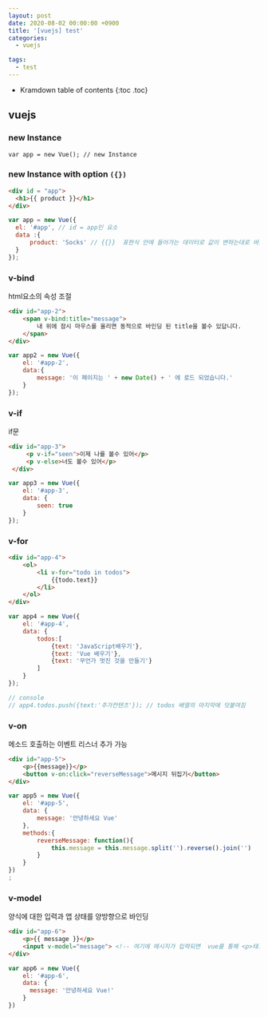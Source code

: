 ```yaml
---
layout: post
date: 2020-08-02 00:00:00 +0900
title: '[vuejs] test'
categories:
  - vuejs

tags:
  - test
---
```


* Kramdown table of contents
{:toc .toc}

## vuejs

### new Instance

```
var app = new Vue(); // new Instance
```

### new Instance with option `({})`

```html
<div id = "app">
  <h1>{{ product }}</h1>
</div>
```

```js
var app = new Vue({
  el: '#app', // id = app인 요소
  data :{
      product: 'Socks' // {{}}  표현식 안에 들어가는 데이터로 값이 변하는대로 바로 적용이 됨. ->  vuejs 기능인가?
  }
});
```

###  v-bind
html요소의 속성 조절

```html
<div id="app-2">
    <span v-bind:title="message">
        내 위에 잠시 마우스를 올리면 동적으로 바인딩 된 title을 볼수 있답니다.     
    </span>
</div>
```

```js
var app2 = new Vue({
    el: '#app-2',
    data:{
        message: '이 페이지는 ' + new Date() + ' 에 로드 되었습니다.'
    }
});
```

### v-if
if문

```html
<div id="app-3">
     <p v-if="seen">이제 나를 볼수 있어</p>
     <p v-else>너도 볼수 있어</p>
 </div>
```
```js
var app3 = new Vue({
    el: '#app-3',
    data: {
        seen: true
    }
});
```

### v-for

```html
<div id="app-4">
    <ol>
        <li v-for="todo in todos">
            {{todo.text}}
        </li>
    </ol>
</div>

```
```js
var app4 = new Vue({
    el: '#app-4',
    data: {
        todos:[
            {text: 'JavaScript배우기'},
            {text: 'Vue 배우기'},
            {text: '무언가 멋진 것을 만들기'}
        ]
    }
});

// console
// app4.todos.push({text:'추가컨텐츠'}); // todos 배열의 마지막에 덧붙여짐
```

### v-on
메소드 호출하는 이벤트 리스너 추가 가능

```html
<div id="app-5">
    <p>{{message}}</p>
    <button v-on:click="reverseMessage">메시지 뒤집기</button>
</div>
```
```js
var app5 = new Vue({
    el: '#app-5',
    data: {
        message: '안녕하세요 Vue'
    },
    methods:{
        reverseMessage: function(){
            this.message = this.message.split('').reverse().join('')
        }
    }
})
;
```


### v-model
양식에 대한 입력과 앱 상태를 양방향으로 바인딩

```html
<div id="app-6">
    <p>{{ message }}</p>
    <input v-model="message"> <!-- 여기에 메시지가 입력되면  vue를 통해 <p>태그에도 동일하게 입력값이 들어감 -->
</div>
```
```js
var app6 = new Vue({
    el: '#app-6',
    data: {
      message: '안녕하세요 Vue!'
    }
})
```
